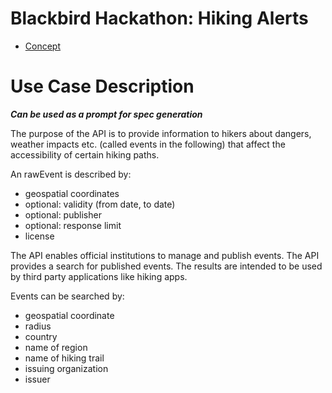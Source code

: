 # Blackbird Hackathon: Hiking Alerts

- [Concept](resources/doc/concept.md)

# Use Case Description
**_Can be used as a prompt for spec generation_**

The purpose of the API is to provide information to hikers about dangers, weather impacts etc. (called events in the following)
that affect the accessibility of certain hiking paths.

An rawEvent is described by:
- geospatial coordinates
- optional: validity (from date, to date)
- optional: publisher
- optional: response limit
- license

The API enables official institutions to manage and publish events.
The API provides a search for published events. The results are intended to be used by third party applications like hiking apps.

Events can be searched by:
- geospatial coordinate
- radius
- country
- name of region
- name of hiking trail
- issuing organization
- issuer
